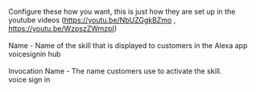 Configure these how you want, this is just how they are set up in the youtube videos (https://youtu.be/NbUZGgkBZmo , https://youtu.be/WzpszZWmzpI)<br><br>
Name - Name of the skill that is displayed to customers in the Alexa app<br>
voicesignin hub<br><br>
Invocation Name - The name customers use to activate the skill.<br>
voice sign in<br>

